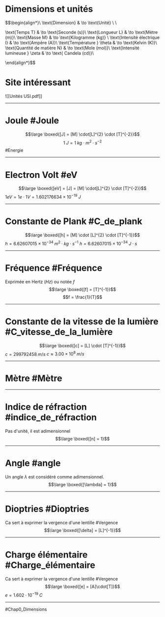 # Dimensions et unités
$$\begin{align*}\\
\text{Dimension} & \to \text{Unité} \\ \\

\text{Temps T} & \to \text{Seconde (s)}\\
\text{Longueur L} & \to \text{Mètre (m)}\\
\text{Masse M} & \to \text{Kilogramme (kg)} \\
\text{Intensité électrique I}  & \to \text{Ampère (A)}\\
\text{Température } \theta & \to \text{Kelvin (K)}\\
\text{Quantité de matière N} & \to \text{Mole (mol)}\\
\text{Intensité lumineuse } \zeta & \to \text{ Candela (cd)}\\

\end{align*}$$
# Site intéressant 
![[Unités USI.pdf]]

___
# Joule #Joule  
$$\large \boxed{[J] = [M] \cdot[L]^{2} \cdot [T]^{-2}}$$
$$ 1\;J = 1\;kg \cdot m^{2} \cdot s^{-2}$$
#Energie
___
# Electron Volt #eV
$$\large \boxed{[eV] = [J] = [M] \cdot[L]^{2} \cdot [T]^{-2}}$$
$1eV = 1e \cdot 1V = 1.602 176 634 \times 10^{−19}\;J$
___
# Constante de Plank #C_de_plank 
$$\large \boxed{[h] =  [M] \cdot [L]^{2} \cdot [T]^{-1}}$$
$h=  6.62607015 \times 10^{-34} \; m^{2} \cdot kg \cdot s^{-1}$
$h=  6.62607015 \times 10^{-34} \; J \cdot s$
___
# Fréquence #Fréquence 
Exprimée en Hertz ($Hz$)  ou notée $f$
$$\large \boxed{[f] =   [T]^{-1}}$$
$$f = \frac{1}{T}$$
___
# Constante de la vitesse de la lumière #C_vitesse_de_la_lumière
$$\large \boxed{[c] =  [L] \cdot [T]^{-1}}$$
$c = 299 792 458 \; m/s$
$c \approx 3.00\times 10^{8}\;m /s$
___
# Mètre #Mètre 
___
# Indice de réfraction #indice_de_réfraction
Pas d'unité, il est adimensionnel 
$$\large \boxed{[n] =  1}$$
___
# Angle #angle 
Un angle $\lambda$ est considéré comme adimensionnel.
$$\large \boxed{[\lambda] =  1}$$
___
# Dioptries #Dioptries 
Ca sert à exprimer la vergence d'une lentille #Vergence 
$$\large \boxed{[\delta] = [L]^{-1}}$$
___
# Charge élémentaire #Charge_élémentaire 
Ca sert à exprimer la vergence d'une lentille #Vergence 
$$\large \boxed{[e] = [A]\cdot[T]}$$
$e = 1.602\cdot 10^{-19} \; C$
___
#Chap0_Dimensions